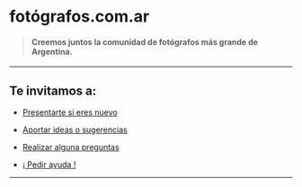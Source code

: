 # fotógrafos.com.ar

>#### Creemos juntos la comunidad de fotógrafos más grande de Argentina. 

---
## Te invitamos a:

- [Presentarte si eres nuevo](https://github.com/galiprandi/fotografos.com.ar/issues/new)

- [Aportar ideas o sugerencias](https://github.com/galiprandi/fotografos.com.ar/issues/new)

- [Realizar alguna preguntas](https://github.com/galiprandi/fotografos.com.ar/issues/new)

- [¡ Pedir ayuda !](https://github.com/galiprandi/fotografos.com.ar/issues/new)

---
